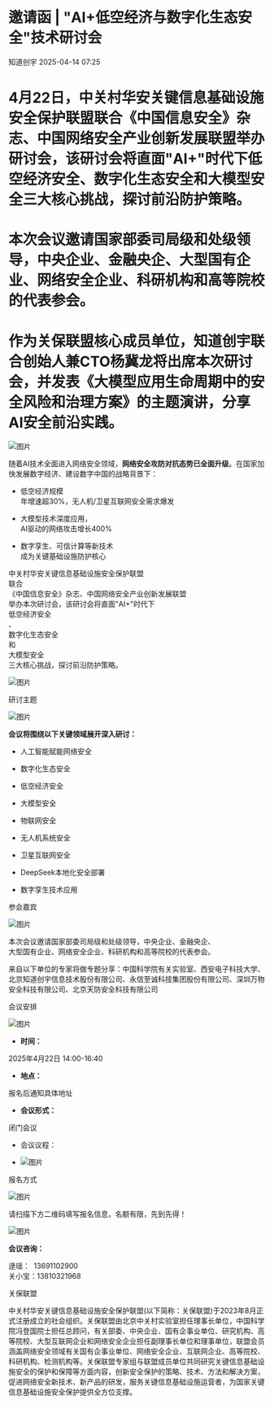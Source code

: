 #  邀请函 | "AI+低空经济与数字化生态安全"技术研讨会   
 知道创宇   2025-04-14 07:25  
  
# 4月22日，中关村华安关键信息基础设施安全保护联盟联合《中国信息安全》杂志、中国网络安全产业创新发展联盟举办研讨会，该研讨会将直面"AI+"时代下低空经济安全、数字化生态安全和大模型安全三大核心挑战，探讨前沿防护策略。  
#   
# 本次会议邀请国家部委司局级和处级领导，中央企业、金融央企、大型国有企业、网络安全企业、科研机构和高等院校的代表参会。  
#   
# 作为关保联盟核心成员单位，知道创宇联合创始人兼CTO杨冀龙将出席本次研讨会，并发表《大模型应用生命周期中的安全风险和治理方案》的主题演讲，分享AI安全前沿实践。  
  
  
![图片](https://mmbiz.qpic.cn/mmbiz_gif/DoGPicehpSD4iaP0Su5ViacDKLpXN3W2Frt7HytleABG5nS7WuhXMR1f5KvXNIDeKWUwEuILYk24x4caJPCBxqQiaw/640?wx_fmt=gif&wxfrom=13&tp=wxpic "")  
  
  
  
随着AI技术全面进入网络安全领域，**网络安全攻防对抗态势已全面升级**。在国家加快发展数字经济、建设数字中国的战略背景下：  
- 低空经济规模  
年增速超30%，无人机/卫星互联网安全需求爆发  
  
- 大模型技术深度应用，  
AI驱动的网络攻击增长400%  
  
- 数字孪生、可信计算等新技术  
成为关键基础设施防护核心  
  
  
  
中关村华安关键信息基础设施安全保护联盟  
联合  
《中国信息安全》杂志、中国网络安全产业创新发展联盟  
举办本次研讨会，该研讨会将直面"AI+"时代下  
低空经济安全  
、  
数字化生态安全  
和  
大模型安全  
三大核心挑战，探讨前沿防护策略。  
  
  
  
![图片](https://mmbiz.qpic.cn/mmbiz_gif/DoGPicehpSD4iaP0Su5ViacDKLpXN3W2Frt7HytleABG5nS7WuhXMR1f5KvXNIDeKWUwEuILYk24x4caJPCBxqQiaw/640?wx_fmt=gif&wxfrom=13&tp=wxpic "")  
  
研讨主题  
  
![图片](https://mmbiz.qpic.cn/mmbiz_png/DoGPicehpSD4iaP0Su5ViacDKLpXN3W2FrtERgCaiciaAtD6ztAXR0HFl6SlI1vPZCAlPlBRCphvfnicDAibUXXX8SdKg/640?wx_fmt=png&wxfrom=13&tp=wxpic "")  
  
  
**会议将围绕以下关键领域展开深入研讨：**  
- 人工智能赋能网络安全  
  
- 数字化生态安全  
  
- 低空经济安全  
  
- 大模型安全  
  
- 物联网安全  
  
- 无人机系统安全  
  
- 卫星互联网安全  
  
- DeepSeek本地化安全部署  
  
- 数字孪生技术应用  
  
  
  
  
参会嘉宾  
  
![图片](https://mmbiz.qpic.cn/mmbiz_png/DoGPicehpSD4iaP0Su5ViacDKLpXN3W2FrtERgCaiciaAtD6ztAXR0HFl6SlI1vPZCAlPlBRCphvfnicDAibUXXX8SdKg/640?wx_fmt=png&tp=wxpic&wxfrom=5&wx_lazy=1&wx_co=1 "")  
  
  
本次会议邀请国家部委司局级和处级领导，中央企业、金融央企、  
大型国有企业、网络安全企业、科研机构和高等院校的代表参会。  
  
  
来自以下单位的专家将做专题分享：中国科学院有关实验室、西安电子科技大学、北京知道创宇信息技术股份有限公司、永信至诚科技集团股份有限公司、深圳万物安全科技有限公司、北京天防安全科技有限公司  
  
  
会议安排  
  
![图片](https://mmbiz.qpic.cn/mmbiz_png/DoGPicehpSD4iaP0Su5ViacDKLpXN3W2FrtERgCaiciaAtD6ztAXR0HFl6SlI1vPZCAlPlBRCphvfnicDAibUXXX8SdKg/640?wx_fmt=png&tp=wxpic&wxfrom=5&wx_lazy=1&wx_co=1 "")  
  
  
- **时间：**  
  
2025年4月22日 14:00-16:40  
  
- **地点：**  
  
报名后通知具体地址  
  
- **会议形式：**  
  
闭门会议  
  
- 会议议程：  
  
- ![图片](https://mmbiz.qpic.cn/mmbiz_jpg/DoGPicehpSD4iaP0Su5ViacDKLpXN3W2Frt9emuEVQ8NbnLu89dw2VIed7BTu7Wat4Np52N5y3PwhFfCTTUUnQhYQ/640?wx_fmt=jpeg&tp=wxpic&wxfrom=5&wx_lazy=1&wx_co=1 "")  
  
  
  
  
报名方式  
  
![图片](https://mmbiz.qpic.cn/mmbiz_png/DoGPicehpSD4iaP0Su5ViacDKLpXN3W2FrtERgCaiciaAtD6ztAXR0HFl6SlI1vPZCAlPlBRCphvfnicDAibUXXX8SdKg/640?wx_fmt=png&tp=wxpic&wxfrom=5&wx_lazy=1&wx_co=1 "")  
  
  
请扫描下方二维码填写报名信息，名额有限，先到先得！  
  
![图片](https://mmbiz.qpic.cn/mmbiz_png/DoGPicehpSD4iaP0Su5ViacDKLpXN3W2FrtvOjkPsDNKhd3AkdvX8cR3kvt5aiaHHoQCQeJsCOJeSuxcbXRsYsAXJQ/640?wx_fmt=png&tp=wxpic&wxfrom=5&wx_lazy=1&wx_co=1 "")  
  
**会议咨询：**  
  
逯瑶：  13691102900  
关小宝：13810321968  
  
关保联盟  
  
中关村华安关键信息基础设施安全保护联盟(以下简称：关保联盟)于2023年8月正式注册成立的社会组织。关保联盟由北京中关村实验室担任理事长单位，中国科学院冯登国院士担任总顾问，有关部委、中央企业、国有企事业单位、研究机构、高等院校、大型互联网企业和网络安全企业担任副理事长单位和理事单位，联盟会员涵盖网络安全领域有关国有企事业单位、网络安全企业、互联网企业、高等院校、科研机构、检测机构等。关保联盟专家组与联盟成员单位共同研究关键信息基础设施安全的保护和保障等方面内容，创新安全保护的策略、技术、方法和解决方案，促进网络安全新技术、新产品的研发，服务关键信息基础设施运营者，为国家关键信息基础设施安全保护提供全方位支撑。  
  
  
  
  
